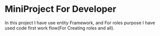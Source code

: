 # MiniProject For Developer 

In this project I have use entity Framework, and For roles purpose I have used code first work flow(For Creating roles and all). 

